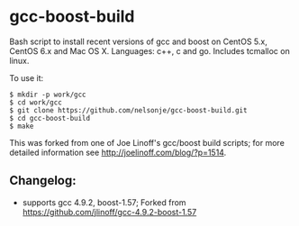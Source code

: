 gcc-boost-build
====================

  Bash script to install recent versions of gcc and boost on CentOS 5.x, CentOS 6.x and Mac OS X. Languages: c++, c and go. Includes tcmalloc on linux.
  
  To use it:

    $ mkdir -p work/gcc
    $ cd work/gcc
    $ git clone https://github.com/nelsonje/gcc-boost-build.git
    $ cd gcc-boost-build
    $ make

  This was forked from one of Joe Linoff's gcc/boost build scripts; for more detailed information see http://joelinoff.com/blog/?p=1514.

Changelog:
----------

- supports gcc 4.9.2, boost-1.57; Forked from https://github.com/jlinoff/gcc-4.9.2-boost-1.57

